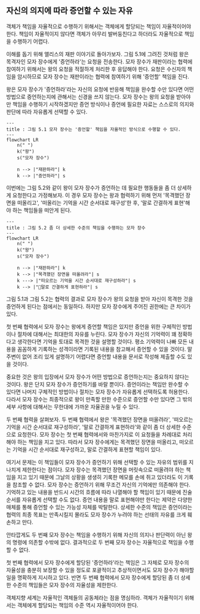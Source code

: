## 자신의 의지에 따라 증언할 수 있는 자유
객체가 책임을 자율적으로 수행하기 위해서는 객체에게 할당되는 책임이 자율적이어야 한다. 책임이 자율적이지 않다면 객체가 아무리 발버둥친다고 하더라도 자율적으로 책임을 수행하기 어렵다.

이해를 돕기 위해 앨리스의 재판 이야기로 돌아가보자. 그림 5.1에 그려진 것처럼 왕은 목격자인 모자 장수에게 '증언하라'는 요청을 전송한다. 모자 장수가 재판이라는 협력에 참여하기 위해서는 왕의 요청을 적절하게 처리한 후 응답해야 한다. 요청은 수신자의 책임을 암시하므로 모자 장수는 재판이라는 협력에 참여하기 위해 '증언할' 책임을 진다.

왕은 모자 장수가 '증언하라'라는 자신의 요청에 반응해 책임을 완수할 수만 있다면 어떤 방법으로 증언하는지에 관해서는 신경을 쓰지 않는다. 모자 장수는 왕의 요청을 받아야만 책임을 수행하기 시작하겠지만 증언 방식이나 증언에 필요한 자료는 스스로의 의지와 판단에 따라 자유롭게 선택할 수 있다.

```mermaid
---
title : 그림 5.1 모자 장수는 '증언할' 책임을 자율적인 방식으로 수행할 수 있다.
---
flowchart LR
	n(" ")
	k("왕")
	s("모자 장수")

	n --> |"재판하라"| k
	k --> |"증언하라"| s
```

이번에는 그림 5.2와 같이 왕이 모자 장수가 증언하는 데 필요한 행동들을 좀 더 상세하게 요청한다고 가정해보자. 이 경우 모자 장수는 왕과 협력하기 위해 먼저 '목격했던 장면을 떠올리고', '떠올리는 기억을 시간 순서대로 재구성'한 후, '말로 간결하게 표현'해야 하는 책임들을 떠안게 된다.

```mermaid
---
title : 그림 5.2 좀 더 상세한 수준의 책임을 수행하는 모자 장수
---
flowchart LR
	n(" ")
	k("왕")
	s("모자 장수")

	n --> |"재판하라"| k
	k --> |"목격했던 장면을 떠올려라"| s
	k ---> |"떠오르는 기억을 시간 순서대로 재구성하라"| s
	k --> |"말로 간결하게 표현하라"| s
```

그림 5.1과 그림 5.2는 협력의 결과로 모자 장수가 왕의 요청을 받아 자신이 목격한 것을 증언하게 된다는 점에서는 동일하다. 하지만 모자 장수에게 주어진 권한에는 큰 차이가 있다.

첫 번째 협력에서 모자 장수는 왕에게 증언할 책임은 있지만 증언을 위한 구체적인 방법이나 절차에 대해서는 최대한의 자유를 누린다. 모자 장수가 자신의 기억력이 꽤 정확하다고 생각한다면 기억을 토대로 목격한 것을 설명할 것이다. 평소 기억력이 나빠 모든 내용을 꼼꼼하게 기록하는 성격이라면 기록된 내용을 참고해서 증언할 수 있을 것이다. 말주변이 없어 조리 있게 설명하기 어렵다면 증언할 내용을 문서로 작성해 제출할 수도 있을 것이다.

중요한 것은 왕의 입장에서 모자 장수가 어떤 방법으로 증언하는지는 중요하지 않다는 것이다. 왕은 단지 모자 장수가 증언하기를 바랄 뿐이다. 증언이라는 책임만 완수할 수 있다면 나머지 구체적인 방법이나 절차는 모자 장수가 자유롭게 선택하도록 허용한다. 다라서 모자 장수는 최종적으로 왕이 만족할 만한 수준으로 증언할 수만 있다면 그 밖의 세부 사항에 대해서는 무한대에 가까운 자율권을 누릴 수 있다.

두 번째 협력을 살펴보자. 두 번째 협력에서 왕은 '목격했던 장면을 떠올려라', '떠오르는 기억을 시간 순서대로 재구성하라', '말로 간결하게 표현하라'와 같이 좀 더 상세한 수준으로 요청한다. 모자 장수는 첫 번째 협력에서와 마찬가지로 이 요청들을 차례대로 처리해야 하는 책임을 지고 있다. 따라서 모자 장수에게는 목격했던 장면을 떠올리고, 떠오르는 기억을 시간 순서대로 재구성하고, 말로 간결하게 표현할 책임이 있다.

여기서 문제는 이 책임들이 모자 장수가 증언하기 위해 선택할 수 있는 자유의 범위를 지나치게 제한한다는 점이다. 모자 장수는 목격했던 장면을 머릿속으로 떠올려야 하는 책임을 지고 있기 때문에 그날의 상황을 생생히 기록한 메모를 손에 쥐고 있더라도 이 기록을 참조할 수 없다. 모자 장수는 증언하기 위해 무조건 자신의 기억에만 의존해야 한다. 기억하고 있는 내용을 반드시 시간의 흐름에 따라 나열해야 할 책임이 있기 때문에 진술 순서를 자유롭게 선택할 수도 없다. 증언 내용을 말로 표현해야만 한다는 제약은 다양한 매체를 통해 증언할 수 있는 가능성 자체를 박탈한다. 상세한 수준의 책임은 증언이라는 협력의 최종 목표는 만족시킬지 몰라도 모자 장수가 누려야 하는 선태의 자유를 크게 훼손하고 만다.

안타깝게도 두 번째 모자 장수는 책임을 수행하기 위해 자신의 의지나 판단력이 아닌 왕의 명령에 의존할 수밖에 없다. 결과적으로 두 번째 모자 장수는 자율적으로 책임을 수행할 수 없다.

첫 번째 협력에서 모자 장수에게 할당된 '증언하라'라는 책임은 그 자체로 모자 장수의 자율성을 충분히 보장할 수 있을 정도로 포괄적이고 추상적이면서도 모자 장수가 해야할 일을 명확하게 지시하고 있다. 반면 두 번째 협력에서 모자 장수에게 할당된 좀 더 상세한 수준의 책임들은 모자 장수의 자율성을 제한한다.

객체지향 세계는 자율적인 객체들의 공동체라는 점을 명심하라. 객체가 자율적이기 위해서는 객체에게 할당되는 책임의 수준 역시 자율적이어야 한다.